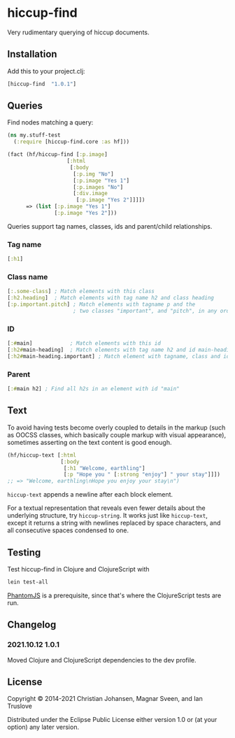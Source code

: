# hiccup-find

Very rudimentary querying of hiccup documents.

## Installation

Add this to your project.clj:

```clj
[hiccup-find  "1.0.1"]
```

## Queries

Find nodes matching a query:

```clj
(ns my.stuff-test
  (:require [hiccup-find.core :as hf]))

(fact (hf/hiccup-find [:p.image]
                   [:html
                    [:body
                     [:p.img "No"]
                     [:p.image "Yes 1"]
                     [:p.images "No"]
                     [:div.image
                      [:p.image "Yes 2"]]]])
      => (list [:p.image "Yes 1"]
               [:p.image "Yes 2"]))
```

Queries support tag names, classes, ids and parent/child relationships.

### Tag name

```clj
[:h1]
```

### Class name

```clj
[:.some-class] ; Match elements with this class
[:h2.heading]  ; Match elements with tag name h2 and class heading
[:p.important.pitch] ; Match elements with tagname p and the
                     ; two classes "important", and "pitch", in any order.
```

### ID

```clj
[:#main]            ; Match elements with this id
[:h2#main-heading]  ; Match elements with tag name h2 and id main-heading
[:h2#main-heading.important] ; Match element with tagname, class and id
```

### Parent

```clj
[:#main h2] ; Find all h2s in an element with id "main"
```

## Text

To avoid having tests become overly coupled to details in the markup (such as
OOCSS classes, which basically couple markup with visual appearance), sometimes
asserting on the text content is good enough.

```clj
(hf/hiccup-text [:html
                 [:body
                  [:h1 "Welcome, earthling"]
                  [:p "Hope you " [:strong "enjoy"] " your stay"]]])
;; => "Welcome, earthling\nHope you enjoy your stay\n")
```

`hiccup-text` appends a newline after each block element.

For a textual representation that reveals even fewer details about the
underlying structure, try `hiccup-string`. It works just like `hiccup-text`,
except it returns a string with newlines replaced by space characters, and all
consecutive spaces condensed to one.

## Testing

Test hiccup-find in Clojure and ClojureScript with

```sh
lein test-all
```

[PhantomJS](http://phantomjs.org/) is a prerequisite, since that's where the
ClojureScript tests are run.

## Changelog

### 2021.10.12 1.0.1

Moved Clojure and ClojureScript dependencies to the dev profile.

## License

Copyright © 2014-2021 Christian Johansen, Magnar Sveen, and Ian Truslove

Distributed under the Eclipse Public License either version 1.0 or (at
your option) any later version.
